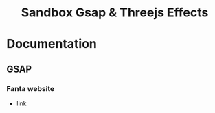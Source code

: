 <h1 align="center">Sandbox Gsap & Threejs Effects</h1>

# Documentation
## GSAP

### Fanta website
- link
